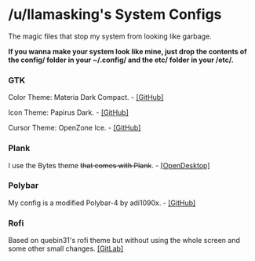 # /u/llamasking's System Configs
The magic files that stop my system from looking like garbage.

**If you wanna make your system look like mine, just drop the contents of the config/ folder in your ~/.config/ and the etc/ folder in your /etc/.**

### GTK
Color Theme: Materia Dark Compact. - [[GitHub]](https://github.com/nana-4/materia-theme)

Icon Theme: Papirus Dark. - [[GitHub]](https://github.com/PapirusDevelopmentTeam/papirus-icon-theme)

Cursor Theme: OpenZone Ice. - [[GitHub]](https://github.com/ducakar/openzone-cursors)

### Plank
I use the Bytes theme ~~that comes with Plank~~. - [[OpenDesktop]](https://www.opendesktop.org/p/999999/)

### Polybar
My config is a modified Polybar-4 by adi1090x. - [[GitHub]](https://github.com/adi1090x/polybar-themes) 

### Rofi
Based on quebin31's rofi theme but without using the whole screen and some other small changes. [[GitLab]](https://gitlab.com/quebin31/dotfiles)
